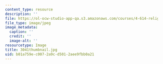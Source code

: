 ```yaml
---
content_type: resource
description: ''
file: https://ol-ocw-studio-app-qa.s3.amazonaws.com/courses/4-614-religious-architecture-and-islamic-cultures-fall-2002/b01a759ec0072a9cd5012aee9fbb0a21_3041thumbnail.jpg
file_type: image/jpeg
image_metadata:
  caption: ''
  credit: ''
  image-alt: ''
resourcetype: Image
title: 3041thumbnail.jpg
uid: b01a759e-c007-2a9c-d501-2aee9fbb0a21
---
```

